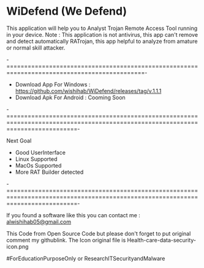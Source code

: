 # WiDefend (We Defend)


This application will help you to Analyst Trojan Remote Access Tool running in your device.
Note : This application is not antivirus, this app can't remove and detect automatically RATrojan, this app helpful to analyze from amature or normal skill attacker.

-=============================================================================================-

- Download App For Windows : https://github.com/wishihab/WiDefend/releases/tag/v.1.1.1
- Download Apk For Android : Cooming Soon

-================================================================================================================================-

Next Goal
- Good UserInterface
- Linux Supported
- MacOs Supported
- More RAT Builder detected

-================================================================================================================================-


If you found a software like this you can contact me : alwishihab05@gmail.com

This Code from Open Source Code but please don't forget to put original comment my githublink.
The Icon original file is Health-care-data-security-icon.png


#ForEducationPurposeOnly or ResearchITSecurityandMalware

